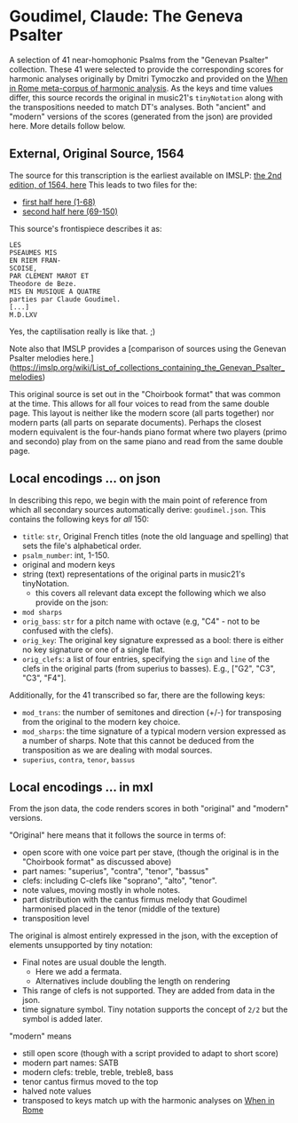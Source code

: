# Goudimel, Claude: The Geneva Psalter

A selection of 41 near-homophonic Psalms from the "Genevan Psalter" collection.
These 41 were selected to provide the corresponding scores 
for harmonic analyses originally by Dmitri Tymoczko and provided on the
[When in Rome meta-corpus of harmonic analysis](https://github.com/MarkGotham/When-in-Rome/tree/master/Corpus/Early_Choral/Goudimel%2C_Claude/Psalmes).
As the keys and time values differ, this source records the original in music21's `tinyNotation`
along with the transpositions needed to match DT's analyses.
Both "ancient" and "modern" versions of the scores (generated from the json)
are provided here.
More details follow below.


## External, Original Source, 1564

The source for this transcription is the earliest available on IMSLP:
[the 2nd edition, of 1564, here](https://imslp.org/wiki/150_Pseaumes_de_David,_1564_(Goudimel,_Claude))
This leads to two files for the:
- [first half here (1-68)](https://s9.imslp.org/files/imglnks/usimg/f/f2/IMSLP498673-PMLP572700-Les_Pseaumes_mis_en_rime_1565_Goudimel_Claude_btv1b525015926_1-68.pdf)
- [second half here (69-150)](https://ks15.imslp.org/files/imglnks/usimg/1/1f/IMSLP498674-PMLP572700-Les_Pseaumes_mis_en_rime_1565_Goudimel_Claude_btv1b525015926_69-150.pdf)

This source's frontispiece describes it as:

```
LES
PSEAUMES MIS
EN RIEM FRAN-
SCOISE,
PAR CLEMENT MAROT ET
Theodore de Beze.
MIS EN MUSIQUE A QUATRE
parties par Claude Goudimel.
[...]
M.D.LXV
```

Yes, the captilisation really is like that. ;)

Note also that IMSLP provides a
[comparison of sources using the Genevan Psalter melodies here.]
(https://imslp.org/wiki/List_of_collections_containing_the_Genevan_Psalter_melodies)

This original source is set out in the "Choirbook format" that was common at the time.
This allows for all four voices to read from the same double page.
This layout is neither like the modern score (all parts together) nor modern parts (all parts on separate documents).
Perhaps the closest modern equivalent is the four-hands piano format where two players (primo and secondo)
play from on the same piano and read from the same double page.


## Local encodings ... on json

In describing this repo, we begin with the main point of reference
from which all secondary sources automatically derive: `goudimel.json`.
This contains the following keys for _all_ 150:
- `title`: `str`, Original French titles (note the old language and spelling) that sets the file's alphabetical order.
- `psalm_number`: int, 1-150.
- original and modern keys
- string (text) representations of the original parts in music21's tinyNotation.
	- this covers all relevant data except the following which we also provide on the json:
- `mod sharps`
- `orig_bass`: `str` for a pitch name with octave (e.g, "C4" - not to be confused with the clefs).
- `orig_key`: The original key signature expressed as a bool: there is either no key signature or one of a single flat.
- `orig_clefs`: a list of four entries, specifying the `sign` and `line` of the clefs in the original parts (from superius to basses). E.g., ["G2", "C3", "C3", "F4"].

Additionally, for the 41 transcribed so far, there are the following keys:
- `mod_trans`: the number of semitones and direction (+/-) for transposing from the original to the modern key choice.
- `mod_sharps`: the time signature of a typical modern version expressed as a number of sharps. Note that this cannot be deduced from the transposition as we are dealing with modal sources.
- `superius`, `contra`, `tenor`, `bassus`

## Local encodings ... in mxl

From the json data, the code renders scores in both "original" and "modern" versions.

"Original" here means that it follows the source in terms of:
- open score with one voice part per stave, (though the original is in the "Choirbook format" as discussed above)
- part names: "superius", "contra", "tenor", "bassus"
- clefs: including C-clefs like "soprano", "alto", "tenor".
- note values, moving mostly in whole notes.
- part distribution with the cantus firmus melody that Goudimel harmonised placed in the tenor (middle of the texture)
- transposition level

The original is almost entirely expressed in the json, with the exception of elements unsupported by tiny notation:
- Final notes are usual double the length.
  - Here we add a fermata.
  - Alternatives include doubling the length on rendering
- This range of clefs is not supported. They are added from data in the json.
- time signature symbol. Tiny notation supports the concept of `2/2` but the symbol is added later.

"modern" means
- still open score (though with a script provided to adapt to short score)
- modern part names: SATB
- modern clefs: treble, treble, treble8, bass
- tenor cantus firmus moved to the top 
- halved note values
- transposed to keys match up with the harmonic analyses on [When in Rome](https://github.com/MarkGotham/When-in-Rome/tree/master/Corpus/Early_Choral/Goudimel%2C_Claude/Psalmes)
